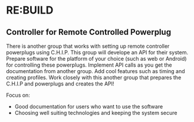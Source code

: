 # RE:BUILD

## Controller for Remote Controlled Powerplug

There is another group that works with setting up remote controller powerplugs using C.H.I.P. This group will develope an API for their system.
Prepare software for the platform of your choice (such as web or Android) for controlling these powerplugs. Implement API calls as you get the documentation from another 
group. Add cool features such as timing and creating profiles.
Work closely with this another group that prepares the C.H.I.P and powerplugs and creates the API!

Focus on:
- Good documentation for users who want to use the software
- Choosing well suiting technologies and keeping the system secure